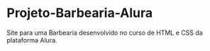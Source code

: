 # Projeto-Barbearia-Alura

Site para uma Barbearia desenvolvido no curso de HTML e CSS da plataforma Alura.
